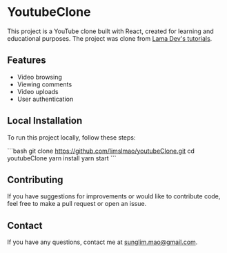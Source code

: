 # YoutubeClone

This project is a YouTube clone built with React, created for learning and educational purposes. The project was clone from [Lama Dev's tutorials](https://www.youtube.com/watch?v=yIaXoop8gl4&t=1462s).

## Features

- Video browsing
- Viewing comments
- Video uploads
- User authentication

## Local Installation

To run this project locally, follow these steps:

\`\`\`bash
git clone https://github.com/limslmao/youtubeClone.git
cd youtubeClone
yarn install
yarn start
\`\`\`

## Contributing

If you have suggestions for improvements or would like to contribute code, feel free to make a pull request or open an issue.

## Contact

If you have any questions, contact me at [sunglim.mao@gmail.com](mailto:sunglim.mao@gmail.com).
